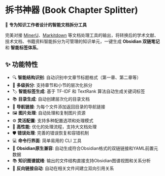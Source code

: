 # 拆书神器 (Book Chapter Splitter)

🧠 **专为知识工作者设计的智能文档拆分工具**

完美对接 [MinerU](https://github.com/opendatalab/MinerU)、[Markitdown](https://github.com/microsoft/markitdown) 等文档处理工具的输出，将转换后的学术文献、技术文档、书籍资料智能拆分为可管理的知识单元，一键生成 **Obsidian 双链笔记** 和 **智能标签体系**。

## ✨ 功能特性

- 🔍 **智能结构识别**: 自动识别中文章节标题格式（第一章、第二章等）
- 📄 **多级拆分**: 支持章节和小节的层次化拆分
- 🏷️ **智能标签生成**: 基于 TF-IDF 和 TextRank 算法自动生成关键词标签
- 📚 **目录生成**: 自动创建层次化的目录文档
- 🧭 **导航链接**: 为每个文件添加返回目录的导航链接
- 🖼️ **图片处理**: 自动处理和复制图片资源
- ⚙️ **灵活配置**: 支持多种配置选项和处理模式
- 🚀 **高性能**: 优化的处理流程，支持大文档处理
- 🛡️ **错误处理**: 完善的错误恢复和容错机制
- 💻 **命令行界面**: 简单易用的 CLI 工具
- 🔗 **Obsidian原生兼容**: 自动生成符合Obsidian格式的双链链接和YAML前置元数据
- 📚 **知识图谱就绪**: 输出的文件结构直接支持Obsidian图谱视图和关系分析
- 🎯 **反向链接自动**: 自动在相关文件间建立双向引用关系